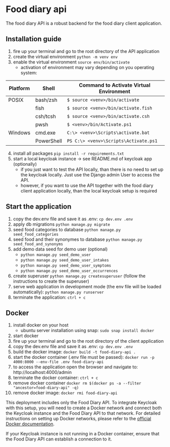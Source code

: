 # Food diary api

The food diary API is a robust backend for the food diary client application.

## Installation guide
1. fire up your terminal and go to the root directory of the API application
2. create the virtual environment `python -m venv env`
3. enable the virtual environment `source env/bin/activate`
   - activation of environment may vary depending on you operating system:
   
| Platform | Shell          | Command to Activate Virtual Environment               |
|----------|----------------|------------------------------------------------------|
| POSIX    | bash/zsh       | `$ source <venv>/bin/activate`                       |
|          | fish           | `$ source <venv>/bin/activate.fish`                 |
|          | csh/tcsh      | `$ source <venv>/bin/activate.csh`                  |
|          | pwsh           | `$ <venv>/bin/Activate.ps1`                         |
| Windows  | cmd.exe       | `C:\> <venv>\Scripts\activate.bat`                  |
|          | PowerShell     | `PS C:\> <venv>\Scripts\Activate.ps1`               |


4. install all packages `pip install -r requirements.txt`
5. start a local keycloak instance -> see README.md of keycloak app (optionally)
   - if you just want to test the API locally, than there is no need to set up the keycloak locally. Just use the Django admin User to access the API.
   - however, if you want to use the API together with the food diary client application locally, than the local keycloak setup is required 


## Start the application
1. copy the dev.env file and save it as .env: `cp dev.env .env`
2. apply db migrations `python manage.py migrate` 
3. seed food categories to database `python manage.py seed_food_categories`
4. seed food and their synonymes to database `python manage.py seed_food_and_synonyms`
5. add demo data seed for demo user (optional)
   - `python manage.py seed_demo_user`
   - `python manage.py seed_demo_user_intakes`
   - `python manage.py seed_demo_user_symptoms`
   - `python manage.py seed_demo_user_occurrences`
6. create superuser `python manage.py createsuperuser` (follow the instructions to create the superuser)
7. serve web application in development mode (the env file will be loaded automatically): `python manage.py runserver` 
8. terminate the application: `ctrl + c`

## Docker

1. install docker on your host
    - ubuntu server installation using snap: `sudo snap install docker`
2. start docker
3. fire up your terminal and go to the root directory of the client application
4. copy the dev.env file and save it as .env: `cp dev.env .env`
5. build the docker image: `docker build -t food-diary-api .`
6. start the docker container (.env file must be passed): `docker run -p 4000:8000 --env-file .env food-diary-api`
7. to access the application open the browser and navigate to: http://localhost:4000/admin
8. terminate the docker container: `ctrl + c`
9. remove docker container `docker rm $(docker ps -a --filter "ancestor=food-diary-api" -q)`
10. remove docker image: `docker rmi food-diary-api`

This deployment includes only the Food Diary API. To integrate Keycloak with this setup, you will need to create a Docker network and connect both the Keycloak instance and the Food Diary API to that network. For detailed instructions on setting up Docker networks, please refer to the [official Docker documentation](https://docs.docker.com/engine/network/). 

If your Keycloak instance is not running in a Docker container, ensure that the Food Diary API can establish a connection to it.